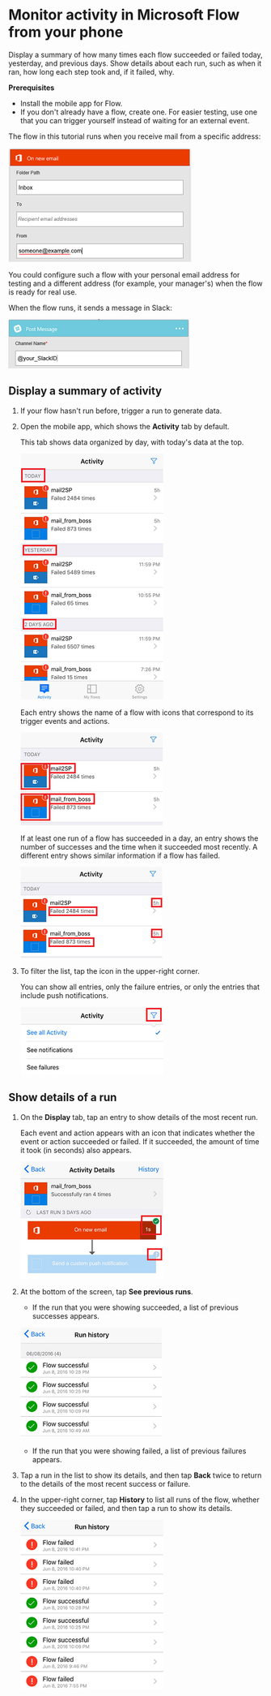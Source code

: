 <properties
    pageTitle="Monitor activity from your phone | Microsoft Flow"
    description=""
    services=""
    suite="flow"
    documentationCenter="na"
    authors="AFTOwen"
    manager="erikre"
    editor=""
    tags=""/>

<tags
   ms.service="flow"
   ms.devlang="na"
   ms.topic="article"
   ms.tgt_pltfrm="na"
   ms.workload="na"
   ms.date="06/11/2016"
   ms.author="anneta"/>

# Monitor activity in Microsoft Flow from your phone #
Display a summary of how many times each flow succeeded or failed today, yesterday, and previous days. Show details about each run, such as when it ran, how long each step took and, if it failed, why.

**Prerequisites**
- Install the mobile app for Flow.
- If you don't already have a flow, create one. For easier testing, use one that you can trigger yourself instead of waiting for an external event.

The flow in this tutorial runs when you receive mail from a specific address:

![Trigger flow on receipt of mail from specific address](./media/mobile-monitor-activity/create-trigger.png)

You could configure such a flow with your personal email address for testing and a different address (for example, your manager's) when the flow is ready for real use.

When the flow runs, it sends a message in Slack:

![Send message to Slack](./media/mobile-monitor-activity/create-event.png)

## Display a summary of activity ##
1. If your flow hasn't run before, trigger a run to generate data.

1. Open the mobile app, which shows the **Activity** tab by default.

	This tab shows data organized by day, with today's data at the top.

	![Activity organized by day](./media/mobile-monitor-activity/activity-day.png)

	Each entry shows the name of a flow with icons that correspond to its trigger events and actions.

	![Name and icons for each flow](./media/mobile-monitor-activity/activity-flow-name.png)

	If at least one run of a flow has succeeded in a day, an entry shows the number of successes and the time when it succeeded most recently. A different entry shows similar information if a flow has failed.

	![Summary of successes or failures](./media/mobile-monitor-activity/activity-summary.png)

1. To filter the list, tap the icon in the upper-right corner.

	You can show all entries, only the failure entries, or only the entries that include push notifications.

	![Show all runs, only failures, or only notifications](./media/mobile-monitor-activity/activity-filter.png)

## Show details of a run ##
1. On the **Display** tab, tap an entry to show details of the most recent run.

 	Each event and action appears with an icon that indicates whether the event or action succeeded or failed. If it succeeded, the amount of time it took (in seconds) also appears.

	![Details of a run](./media/mobile-monitor-activity/activity-icons.png)

1. At the bottom of the screen, tap **See previous runs**.

	- If the run that you were showing succeeded, a list of previous successes appears.

	![Success history](./media/mobile-monitor-activity/history-successes.png)

	- If the run that you were showing failed, a list of previous failures appears.

1. Tap a run in the list to show its details, and then tap **Back** twice to return to the details of the most recent success or failure.

1. In the upper-right corner, tap **History** to list all runs of the flow, whether they succeeded or failed, and then tap a run to show its details.

	![Success/failure history](./media/mobile-monitor-activity/history-mixed.png)
